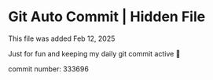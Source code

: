 # Git Auto Commit | Hidden File

This file was added Feb 12, 2025

Just for fun and keeping my daily git commit active 🤪

commit number: 333696
